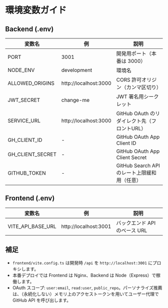 # 環境変数ガイド

## Backend (.env)

| 変数名 | 例 | 説明 |
|---|---|---|
| PORT | 3001 | 開発用ポート（本番は 3000） |
| NODE_ENV | development | 環境名 |
| ALLOWED_ORIGINS | http://localhost:3000 | CORS 許可オリジン（カンマ区切り） |
| JWT_SECRET | change-me | JWT 署名用シークレット |
| SERVICE_URL | http://localhost:3000 | GitHub OAuth のリダイレクト先（フロントURL） |
| GH_CLIENT_ID | - | GitHub OAuth App Client ID |
| GH_CLIENT_SECRET | - | GitHub OAuth App Client Secret |
| GITHUB_TOKEN | - | GitHub Search API のレート上限緩和用（任意） |

## Frontend (.env)

| 変数名 | 例 | 説明 |
|---|---|---|
| VITE_API_BASE_URL | http://localhost:3001 | バックエンド API のベース URL |

## 補足

- `frontend/vite.config.ts` は開発時 `/api` を `http://localhost:3001` にプロキシします。
- 本番デプロイでは Frontend は Nginx、Backend は Node（Express）で稼働します。
- OAuth スコープ: `user:email`, `read:user`, `public_repo`。パーソナライズ推薦は、（永続化しない）メモリ上のアクセストークンを用いてユーザー代理で GitHub API を呼び出します。
